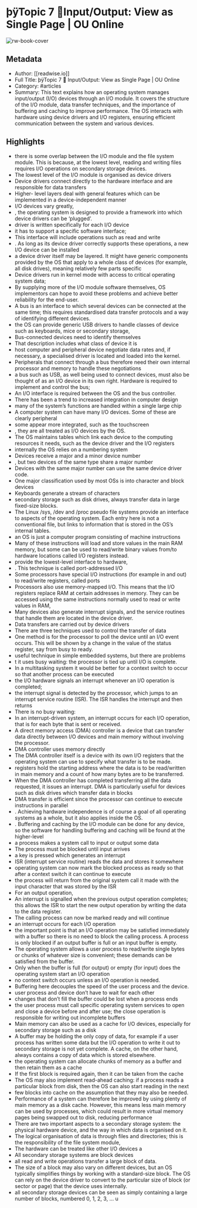 # þÿTopic 7   Input/Output: View as Single Page | OU Online

![rw-book-cover](https://readwise-assets.s3.amazonaws.com/media/reader/parsed_document_assets/288416376/wdL2rpH_iQRY1mIygzFR1H7FO-khDuJ3K6ZBg6UHTaI-cove_KER23gg.png)

## Metadata
- Author: [[readwise.io]]
- Full Title: þÿTopic 7   Input/Output: View as Single Page | OU Online
- Category: #articles
- Summary: This text explains how an operating system manages input/output (I/O) devices through an I/O module. It covers the structure of the I/O module, data transfer techniques, and the importance of buffering and caching to improve performance. The OS interacts with hardware using device drivers and I/O registers, ensuring efficient communication between the system and various devices.

## Highlights
- there is some overlap between the I/O module and the file system module. This is because, at the lowest level, reading and writing files requires I/O operations on secondary storage devices.
- The lowest level of the I/O module is organised as device drivers
- Device drivers connect directly to the hardware interface and are responsible for data transfers
- Higher- level layers deal with general features which can be implemented in a device-independent manner
- I/O devices vary greatly,
- , the operating system is designed to provide a framework into which device drivers can be ‘plugged’.
- driver is written specifically for each I/O device
- it has to support a specific software interface;
- This interface will include operations such as read and write
- . As long as its device driver correctly supports these operations, a new I/O device can be installed
- a device driver itself may be layered. It might have generic components provided by the OS that apply to a whole class of devices (for example, all disk drives), meaning relatively few parts specific
- Device drivers run in kernel mode with access to critical operating system data;
- By supplying more of the I/O module software themselves, OS implementors can hope to avoid these problems and achieve better reliability for the end-user.
- A bus is an interface to which several devices can be connected at the same time; this requires standardised data transfer protocols and a way of identifying different devices.
- the OS can provide generic USB drivers to handle classes of device such as keyboards, mice or secondary storage,
- Bus-connected devices need to identify themselves
- That description includes what class of device it is
- host computer and peripheral device negotiate data rates and, if necessary, a specialised driver is located and loaded into the kernel.
- Peripherals that connect through a bus therefore need their own internal processor and memory to handle these negotiations
- a bus such as USB, as well being used to connect devices, must also be thought of as an I/O device in its own right. Hardware is required to implement and control the bus;
- An I/O interface is required between the OS and the bus controller.
- There has been a trend to increased integration in computer design
- many of the system’s functions are handled within a single large chip
- A computer system can have many I/O devices. Some of these are clearly peripheral
- some appear more integrated, such as the touchscreen
- , they are all treated as I/O devices by the OS.
- The OS maintains tables which link each device to the computing resources it needs, such as the device driver and the I/O registers
- internally the OS relies on a numbering system
- Devices receive a major and a minor device number
- , but two devices of the same type share a major number
- Devices with the same major number can use the same device driver code.
- One major classification used by most OSs is into character and block devices
- Keyboards generate a stream of characters
- secondary storage such as disk drives, always transfer data in large fixed-size blocks.
- The Linux /sys, /dev and /proc pseudo file systems provide an interface to aspects of the operating system. Each entry here is not a conventional file, but links to information that is stored in the OS’s internal tables.
- an OS is just a computer program consisting of machine instructions
- Many of these instructions will load and store values in the main RAM memory, but some can be used to read/write binary values from/to hardware locations called I/O registers instead.
- provide the lowest-level interface to hardware,
- . This technique is called port-addressed I/O
- Some processors have special I/O instructions (for example in and out) to read/write registers, called ports
- Processors also use memory-mapped I/O. This means that the I/O registers replace RAM at certain addresses in memory. They can be accessed using the same instructions normally used to read or write values in RAM,
- Many devices also generate interrupt signals, and the service routines that handle them are located in the device driver.
- Data transfers are carried out by device drivers
- There are three techniques used to control the transfer of data
- One method is for the processor to poll the device until an I/O event occurs. This will be shown by a change in the value of the status register, say from busy to ready.
- useful technique in simple embedded systems, but there are problems
- t it uses busy waiting: the processor is tied up until I/O is complete.
- In a multitasking system it would be better for a context switch to occur so that another process can be executed
- the I/O hardware signals an interrupt whenever an I/O operation is completed;
- the interrupt signal is detected by the processor, which jumps to an interrupt service routine (ISR). The ISR handles the interrupt and then returns
- There is no busy waiting:
- In an interrupt-driven system, an interrupt occurs for each I/O operation, that is for each byte that is sent or received.
- A direct memory access (DMA) controller is a device that can transfer data directly between I/O devices and main memory without involving the processor.
- DMA controller uses memory directly
- The DMA controller itself is a device with its own I/O registers that the operating system can use to specify what transfer is to be made.
- registers hold the starting address where the data is to be read/written in main memory and a count of how many bytes are to be transferred.
- When the DMA controller has completed transferring all the data requested, it issues an interrupt. DMA is particularly useful for devices such as disk drives which transfer data in blocks
- DMA transfer is efficient since the processor can continue to execute instructions in parallel
- . Achieving hardware independence is of course a goal of all operating systems as a whole, but it also applies inside the OS.
- . Buffering and caching by the I/O module can be done for any device, so the software for handling buffering and caching will be found at the higher-level
- a process makes a system call to input or output some data
- The process must be blocked until input arrives
- a key is pressed which generates an interrupt
- ISR (interrupt service routine) reads the data and stores it somewhere
- operating system can now mark the blocked process as ready so that after a context switch it can continue to execute
- the process will return from the original system call it made with the input character that was stored by the ISR
- For an output operation,
- An interrupt is signalled when the previous output operation completes; this allows the ISR to start the new output operation by writing the data to the data register.
- The calling process can now be marked ready and will continue
- an interrupt occurs for each I/O operation
- the important point is that an I/O operation may be satisfied immediately with a buffer so there is no need to block the calling process. A process is only blocked if an output buffer is full or an input buffer is empty.
- The operating system allows a user process to read/write single bytes or chunks of whatever size is convenient; these demands can be satisfied from the buffer.
- Only when the buffer is full (for output) or empty (for input) does the operating system start an I/O operation
- no context switch occurs unless an I/O operation is needed.
- Buffering here decouples the speed of the user process and the device.
- user process and device don’t have to wait for each other
- changes that don’t fill the buffer could be lost when a process ends
- the user process must call specific operating system services to open and close a device before and after use; the close operation is responsible for writing out incomplete buffers
- Main memory can also be used as a cache for I/O devices, especially for secondary storage such as a disk
- A buffer may be holding the only copy of data, for example if a user process has written some data but the I/O operation to write it out to secondary storage is not yet complete. A cache, on the other hand, always contains a copy of data which is stored elsewhere.
- the operating system can allocate chunks of memory as a buffer and then retain them as a cache
- If the first block is required again, then it can be taken from the cache
- The OS may also implement read-ahead caching: if a process reads a particular block from disk, then the OS can also start reading in the next
- few blocks into cache on the assumption that they may also be needed.
- Performance of a system can therefore be improved by using plenty of main memory as a disk cache. However, this means less main memory can be used by processes, which could result in more virtual memory pages being swapped out to disk, reducing performance
- There are two important aspects to a secondary storage system: the physical hardware device, and the way in which data is organised on it.
- The logical organisation of data is through files and directories; this is the responsibility of the file system module,
- The hardware can be treated like other I/O devices a
- All secondary storage systems are block devices
- all read and write operations transfer a large block of data.
- The size of a block may also vary on different devices, but an OS typically simplifies things by working with a standard-size block. The OS can rely on the device driver to convert to the particular size of block (or sector or page) that the device uses internally.
- all secondary storage devices can be seen as simply containing a large number of blocks, numbered 0, 1, 2, 3, … u
